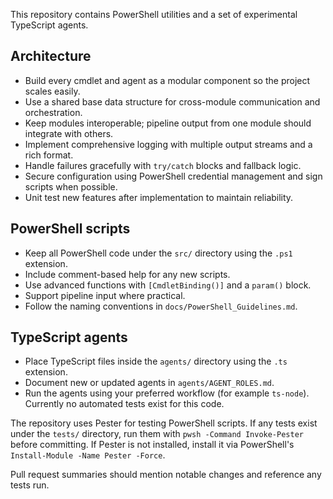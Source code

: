 This repository contains PowerShell utilities and a set of experimental TypeScript agents.

## Architecture
- Build every cmdlet and agent as a modular component so the project scales easily.
- Use a shared base data structure for cross-module communication and orchestration.
- Keep modules interoperable; pipeline output from one module should integrate with others.
- Implement comprehensive logging with multiple output streams and a rich format.
- Handle failures gracefully with `try/catch` blocks and fallback logic.
- Secure configuration using PowerShell credential management and sign scripts when possible.
- Unit test new features after implementation to maintain reliability.

## PowerShell scripts
- Keep all PowerShell code under the `src/` directory using the `.ps1` extension.
- Include comment-based help for any new scripts.
- Use advanced functions with `[CmdletBinding()]` and a `param()` block.
- Support pipeline input where practical.
- Follow the naming conventions in `docs/PowerShell_Guidelines.md`.

## TypeScript agents
- Place TypeScript files inside the `agents/` directory using the `.ts` extension.
- Document new or updated agents in `agents/AGENT_ROLES.md`.
 - Run the agents using your preferred workflow (for example `ts-node`). Currently no automated tests exist for this code.

The repository uses Pester for testing PowerShell scripts. If any tests exist under the `tests/` directory, run them with `pwsh -Command Invoke-Pester` before committing. If Pester is not installed, install it via PowerShell's `Install-Module -Name Pester -Force`.

Pull request summaries should mention notable changes and reference any tests run.
